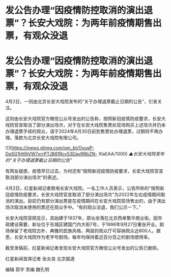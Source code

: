 # 发公告办理“因疫情防控取消的演出退票”？长安大戏院：为两年前疫情期售出票，有观众没退

# 发公告办理“因疫情防控取消的演出退票”？长安大戏院：为两年前疫情期售出票，有观众没退

4月2日，一则由北京长安大戏院发布的“关于办理退票截止日期的公告”，引发关注。

这则由长安大戏院官方微信公众号发出的公告称，按照新冠疫情防疫要求，长安大戏院官宣取消了部分演出场次，对于在长安大戏院售票处现场购买上述场次并仍未办理退票手续的观众，请于2024年4月30日前到售票处办理退票，过期将不再办理。落款为北京长安大戏院有限公司。

![](https://inews.gtimg.com/om_bt/OvusP-DqSG1Ht9jVW7xrrPTJB81Rcv53DavRRbZN-
XlaEAA/1000) _▲长安大戏院发布的“关于办理退票截止日期的公告”_

有网友疑惑，疫情早已过去，为何还有“按照新冠疫情防疫要求，长安大戏院官宣取消部分演出场次”的表述。

4月2日，红星新闻记者致电长安大戏院。一名工作人员表示，公告所称的“按照新冠疫情防疫要求，长安大戏院官宣取消了部分演出场次”为2022年左右疫情期间取消的演出。目前仍有部分演出票是在疫情期间在长安大戏院现场售出的，由于演出场次取消未使用的票还在观众手中。“有的观众没退，我们公示一下。”

长安大戏院官网显示，其始建于1937年，原址坐落在北京西单繁华商业街。因市政建设需要，新址位于东城区建国门内大街7号，于1996年9月27日重张开业。剧场保留了老戏院古朴、典雅的民族风格，两层的观众厅可容纳观众近800人。据悉，长安大戏院作为老字号剧场，每年均保持着近百分百之的剧场使用率。

截至发稿前，红星新闻记者发现长安大戏院官方微信公众号发出的公告已删除。

红星新闻首席记者 张炎良 北京报道

编辑 郭宇 责编 魏孔明

